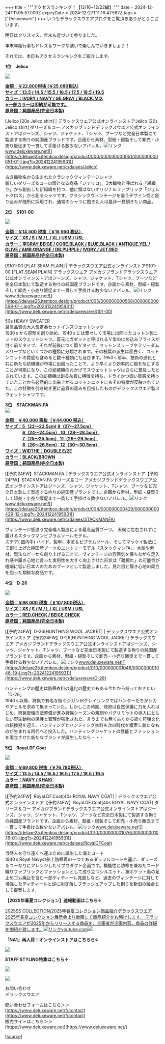 +++
title = """アクセスランキング！【12/16~12/22編】"""
date = 2024-12-24T11:05:57.000Z
expiryDate = 2024-12-27T11:16:47.567Z
tags = ["Deluxeware"]
+++
いつもデラックスウエアブログをご覧頂きありがとうございます。

明日はクリスマス、年末も近づいて参りました。

年末年始行事もドレス＆ワークな装いで楽しんでいきましょう！

それでは、本日もアクセスランキングをご紹介します。

**1位　Jelico**

**[![](https://stat.ameba.jp/user_images/20241218/16/deluxeware/66/92/j/o1199159815522933305.jpg)](https://stat.ameba.jp/user_images/20241218/16/deluxeware/66/92/j/o1199159815522933305.jpg)**

**[金額：￥22,800税抜 (￥25,080税込)](https://www.deluxeware.net/c/dalees/Jelico)  
[サイズ：13.5 / 14.5 / 15.5 / 16.5 / 17.5 / 18.5 / 19.5](https://www.deluxeware.net/c/dalees/Jelico)  
[カラー：IVORY / NAVY / GE.GRAY / BLACK.MIX](https://www.deluxeware.net/c/dalees/Jelico)  
[※一部カラーは即納が可能です。](https://www.deluxeware.net/c/dalees/Jelico)  
[原産国：純国産品(完全日本製)](https://www.deluxeware.net/c/dalees/Jelico)**

[Jelico \[20s Jelico shirt\] | デラックスウエア公式オンラインストアJelico \[20s Jelico shirt\] ダリーズ＆コー アメカジブランドデラックスウエア公式オンラインストアはジーンズ、シャツ、ジャケット、Tシャツ、ブーツなど完全日本製にて製造する拘りの純国産ブランドです。企画から素材、型紙・縫製そして卸売・小売り販促まで一貫して手掛ける数少ないアパレル。![リンク](https://c.stat100.ameba.jp/ameblo/symbols/v3.20.0/svg/gray/editor_link.svg)www.deluxeware.net![](https://deluxe25.itembox.design/product/000/000000000051/000000000051-01-l.jpg?t=20241224195931)](https://www.deluxeware.net/c/dalees/Jelico)

古き織物名から生まれたクラシックヴィンテージシャツ  
新しいダリーズ＆コーの顔となる商品「ジェリコ」。3大織物と呼ばれる「綾織り」から創出した新組織を持つ、他に類はないオリジナルファブリック「ジェルトクロス」から創るシャツです。クラシックヴィンテージを謳うデザイン性と創り込みが随所に採用され、通常のシャツに飽きた人は是非一見頂きたい商品。

**2位　S101-00**

![](https://deluxe25.itembox.design/product/005/000000000568/000000000568-19-l.jpg?t=20241224195931)

**[金額：￥14,500 税抜（￥15,950 税込）](https://www.deluxeware.net/c/deluxeware/S101-00)  
[サイズ：XS / S / M / L / XL / USM / USL](https://www.deluxeware.net/c/deluxeware/S101-00)  
[カラー：杢GRAY.BEIGE / CORE.BLACK / BLUE.BLACK / ANTIQUE.YEL / OLIVE / AMB.ORANGE / DB.PURPLE /](https://www.deluxeware.net/c/deluxeware/S101-00) [IVORY / JET.RED](https://www.deluxeware.net/c/deluxeware/S101-00)  
[原産国：純国産品(完全日本製)](https://www.deluxeware.net/c/deluxeware/S101-00)**

[S101-00 \[FLAT.SEAM PLAIN\] | デラックスウエア公式オンラインストアS101-00 \[FLAT.SEAM PLAIN\] デラックスウエア アメカジブランドデラックスウエア公式オンラインストアはジーンズ、シャツ、ジャケット、Tシャツ、ブーツなど完全日本製にて製造する拘りの純国産ブランドです。企画から素材、型紙・縫製そして卸売・小売り販促まで一貫して手掛ける数少ないアパレル。![リンク](https://c.stat100.ameba.jp/ameblo/symbols/v3.20.0/svg/gray/editor_link.svg)www.deluxeware.net![](https://deluxe25.itembox.design/product/005/000000000568/000000000568-01-l.jpg?t=20241224195931)](https://www.deluxeware.net/c/deluxeware/S101-00)

50s HEAVY SWEATER  
最高品質の大人気定番セットインスウェットシャツ  
1930ｓから原型を創り始め、1940ｓには華々しく市場に出回ったコットン製ニットのスウェットシャツ。首元にガゼットと呼ばれるＶ型のはめ込みフライスが付く前Ｖタイプ、それが前後につく両Ｖタイプ、セットンスリーブやフリーダムスリーブなどいくつかの種類に分類されます。その枝葉の派生は面白く、コットンニットの質感も含めると数十種類にも及びます。1950ｓ前半、技術の進化と共に新たな紡績機が市場に出回ったことで、より早くより効率的に綿を糸にすることが可能になり、この紡績機のおかげでスウェットシャツはさらに普及したとされています。この紡績機は創る糸質に特徴を持ち、ドライかつ固い質感を持っていたことから必然的に出来上がるコットンニットにもその特徴が反映されていた。この特徴を引き継ぎ更に品質の高みを目指したものがデラックスウエア製スウェットシャツです。

**3位　STACKMAN.FA**  
![](https://deluxe25.itembox.design/product/004/000000000429/000000000429-11-l.jpg?t=20241224195931)

**[金額：￥40,000 税抜（￥44,000 税込）](https://www.deluxeware.net/c/dalees/STACKMANFA)  
[サイズ：5（23〜23.5cm) 9（27〜27.5cm）](https://www.deluxeware.net/c/dalees/STACKMANFA)  
　　　　[6（24〜24.5cm） 10（28〜28.5cm）](https://www.deluxeware.net/c/dalees/STACKMANFA)  
　　　　[7（25〜25.5cm） 11（29〜29.5cm）](https://www.deluxeware.net/c/dalees/STACKMANFA)  
　　　　[8（26〜26.5cm） 12（30〜30.5cm）](https://www.deluxeware.net/c/dalees/STACKMANFA)  
[ワイズ：WIDTHE：DOUBLE E/2E](https://www.deluxeware.net/c/dalees/STACKMANFA)  
[カラー：BLACK/BROWN](https://www.deluxeware.net/c/dalees/STACKMANFA)  
[原産国：純国産品(完全日本製)](https://www.deluxeware.net/c/dalees/STACKMANFA)**

[【予約24FW】STACKMAN.FA | デラックスウエア公式オンラインストア【予約24FW】STACKMAN.FA ダリーズ＆コー アメカジブランドデラックスウエア公式オンラインストアはジーンズ、シャツ、ジャケット、Tシャツ、ブーツなど完全日本製にて製造する拘りの純国産ブランドです。企画から素材、型紙・縫製そして卸売・小売り販促まで一貫して手掛ける数少ないアパレル。![リンク](https://c.stat100.ameba.jp/ameblo/symbols/v3.20.0/svg/gray/editor_link.svg)www.deluxeware.net![](https://deluxe25.itembox.design/product/004/000000000429/000000000429-12-l.jpg?t=20241224195931)](https://www.deluxeware.net/c/dalees/STACKMANFA)

ヴィンテージ感漂う完全職人製造による最高品質ブーツ。 天候に左右されずに履けるスタックマンビブラムソールモデル。  
ステア( 国内牛) ハイド、製甲、本革＆ビブラムソール、そしてマッケイ製法にて創り上げた純国産ブーツのエントリーモデル「スタックマンFA」。木型や素材、製法など一から創り上げることで、ヴィンテージの雰囲気を保ちながら足入れ感や履き心地と言った実用性を大きく向上させた形状は「靴擦れ」の可能性が極端に低い日本人のためのブーツとして製造しました。見た目と履き心地の両立を図った類稀な商品です。

**4位　D-26**

![](https://deluxe25.itembox.design/product/010/000000001046/000000001046-03-l.jpg?t=20241224195931)

**[金額：￥98,000 税抜（￥107,800税込）](https://www.deluxeware.net/c/deluxeware/D-26)  
[サイズ：XS / S / M / L / XL / USM / USL](https://www.deluxeware.net/c/deluxeware/D-26)  
[カラー：RED.CHECK / BEIGE.CHECK](https://www.deluxeware.net/c/deluxeware/D-26)  
[原産国：純国産品(完全日本製)](https://www.deluxeware.net/c/deluxeware/D-26)**

[【予約24FW】D-26\[HUNTHING WOOL JACKET\] | デラックスウエア公式オンラインストア【予約24FW】D-26\[HUNTHING WOOL JACKET\] デラックスウエア アメカジブランドデラックスウエア公式オンラインストアはジーンズ、シャツ、ジャケット、Tシャツ、ブーツなど完全日本製にて製造する拘りの純国産ブランドです。企画から素材、型紙・縫製そして卸売・小売り販促まで一貫して手掛ける数少ないアパレル。![リンク](https://c.stat100.ameba.jp/ameblo/symbols/v3.20.0/svg/gray/editor_link.svg)www.deluxeware.net![](https://deluxe25.itembox.design/product/010/000000001046/000000001046-19-l.jpg?t=20241224195931)](https://www.deluxeware.net/c/deluxeware/D-26)

ハンティングの歴史は防寒衣料の進化の歴史でもある今だから持っておきたい「D-26」  
1940ｓ以降、狩猟で有名な街ミシガン州グレイリングではハンターたちがシカやアヒルを求めて集まっていた。しかしこの時期、政府は自然保護に力を入れはじめ、狩猟管理の法整備が進み狩猟シーズンの規制やバグリミットの導入にともない野生動物の保護と管理が強化された。言うまでも無く古くから続く狩猟文化の転換期を迎え、ハンティングとハンティング衣料も次の時代を模索し新たなものが生まれる時代へと投入した。ハンティングジャケットの性能とファッションを両立させた新たなブランドが誕生したなら・・・

**5位　Royal.DF.Coat**

![](https://deluxe25.itembox.design/product/010/000000001076/000000001076-08-l.jpg?t=20241224195931)

**[金額：￥69,800 税抜（￥76,780税込）](https://www.deluxeware.net/c/dalees/RoyalDFCoat)  
[サイズ：13.5 / 14.5 / 15.5 / 16.5 / 17.5 / 18.5 / 19.5](https://www.deluxeware.net/c/dalees/RoyalDFCoat)  
[カラー：NAVY / KHAKI](https://www.deluxeware.net/c/dalees/RoyalDFCoat)  
[原産国：純国産品(完全日本製)](https://www.deluxeware.net/c/dalees/RoyalDFCoat)**

[【予約24FW】Royal.DF.Coat\[40s ROYAL NAVY COAT\] | デラックスウエア公式オンラインストア【予約24FW】Royal.DF.Coat\[40s ROYAL NAVY COAT\] ダリーズ＆コー アメカジブランドデラックスウエア公式オンラインストアはジーンズ、シャツ、ジャケット、Tシャツ、ブーツなど完全日本製にて製造する拘りの純国産ブランドです。企画から素材、型紙・縫製そして卸売・小売り販促まで一貫して手掛ける数少ないアパレル。![リンク](https://c.stat100.ameba.jp/ameblo/symbols/v3.20.0/svg/gray/editor_link.svg)www.deluxeware.net![](https://deluxe25.itembox.design/product/010/000000001076/000000001076-01-l.jpg?t=20241224195931)](https://www.deluxeware.net/c/dalees/RoyalDFCoat)

当時人を守り遠くへ運ぶために誕生した海上コート  
1940ｓRoyal Navyの船上防寒着の一つであるダッフルコートを基に、ダリーズ＆コーなりにアレンジしたリプロダクト企画です。機能性と防寒を兼ねたコード織りファブリックとファッションとして成り立つシルエット、裾ポケット裏の足止めゴム廃止を含む一部ディティール見直しなど、過去のヴィンテージに対して増強したディティールと逆に削ぎ落しブラッシュアップした創りを新旧の融合として提案します。

**【2025年春夏コレクション】速報動画はこちら↓**

[2025SS COLLECTION/2025年春夏コレクション商品紹介デラックスウエア2025年春夏コレクション展示会より動画にて商品紹介をお届けします。 デラックスウエアが2025年からリリースする商品を、企画者が企画内容、商品の詳細を御紹介致します。![リンク](https://c.stat100.ameba.jp/ameblo/symbols/v3.20.0/svg/gray/editor_link.svg)youtube.com![](https://i.ytimg.com/vi/A71qJSd2lh4/hqdefault.jpg?sqp=-oaymwEXCOADEI4CSFryq4qpAwkIARUAAIhCGAE=&rs=AOn4CLAjvDtZHCLmch_wfz5qqtOMUoi28A&days_since_epoch=20081)](https://youtube.com/playlist?list=PLmcuUjZ67rhnclr762_W-zDg7FyyrNvqF&si=PMWuMv7F7MCKjpgq)

**「NA1」再入荷！オンラインストアはこちらら↓**

[![](https://stat.ameba.jp/user_images/20241224/10/deluxeware/90/fc/j/o1200050015524983776.jpg?caw=800)](https://www.deluxeware.net/c/dalees/NA1)

**STAFF STYLING特集はこちら↓**

[![](https://stat.ameba.jp/user_images/20241205/11/deluxeware/42/a2/j/o1200050015517935293.jpg?caw=800)](https://www.deluxeware.net/f/styling)

[![](https://stat.ameba.jp/user_images/20240315/15/deluxeware/04/7f/j/o0800026015413271803.jpg?caw=800)](https://www.instagram.com/deluxeware/?hl=ja)

お問い合わせ  
デラックスウエア

問い合わせフォームはこちら＞＞  
[https://www.deluxeware.net/f/contact](https://www.deluxeware.net/f/contact)  
販売サイトはこちら＞＞  
[https://www.deluxeware.net](https://www.deluxeware.net/)

[[source]](https://ameblo.jp/deluxeware/entry-12879848594.html)
